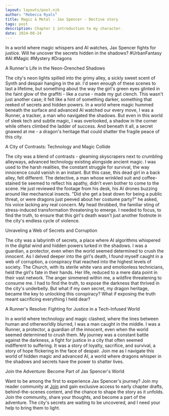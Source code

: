 ```yaml
---
layout: layouts/post.njk
author: "Rebecca Ryals"
title: Magic & Metal - Jax Spencer - Dective story
tags: post
description: Chapter 1 introduction to my character.
date: 2024-08-24
---
```

In a world where magic whispers and AI watches, Jax Spencer fights for justice. Will he uncover the secrets hidden in the shadows? #UrbanFantasy #AI #Magic #Mystery #Dragons

A Runner's Life in the Neon-Drenched Shadows

The city's neon lights spilled into the grimy alley, a sickly sweet scent of Synth and despair hanging in the air. I'd seen enough of these scenes to last a lifetime, but something about the way the girl's green eyes glinted in the faint glow of the graffiti - like a curse - made my gut clench. This wasn't just another case; it felt like a hint of something darker, something that reeked of secrets and hidden powers. In a world where magic hummed beneath the surface and advanced AI watched our every move, I was a Runner, a tracker, a man who navigated the shadows. But even in this world of sleek tech and subtle magic, I was overlooked, a shadow in the corner while others climbed the ladder of success. And beneath it all, a secret gnawed at me - a dragon's heritage that could shatter the fragile peace of this city.

A City of Contrasts: Technology and Magic Collide

The city was a blend of contrasts - gleaming skyscrapers next to crumbling alleyways, advanced technology existing alongside ancient magic. I was used to the harsh realities, the constant struggle for survival, the way innocence could vanish in an instant. But this case, this dead girl in a back alley, felt different. The detective, a man whose wrinkled suit and coffee-stained tie seemed to reflect his apathy, didn't even bother to come to the scene. He just reviewed the footage from his desk, his AI drones buzzing around like mechanical insects. "Did she get a beat down for being a public threat, or were dragons just peeved about her costume party?" he asked, his voice lacking any real concern. My head throbbed, the familiar sting of stress-induced transformation threatening to emerge. I needed to focus, to find the truth, to ensure that this girl's death wasn't just another footnote in the city's endless cycle of violence.

Unraveling a Web of Secrets and Corruption

The city was a labyrinth of secrets, a place where AI algorithms whispered in the digital wind and hidden powers lurked in the shadows. I was a guardian, a protector, even when the world seemed determined to crush the innocent. As I delved deeper into the girl's death, I found myself caught in a web of corruption, a conspiracy that reached into the highest levels of society. The Church, with its sterile white vans and emotionless technicians, held the girl's fate in their hands. Her life, reduced to a mere data point in their vast network. The anger simmered within me, a wildfire threatening to consume me. I had to find the truth, to expose the darkness that thrived in the city's underbelly. But what if my own secret, my dragon heritage, became the key to unlocking this conspiracy? What if exposing the truth meant sacrificing everything I held dear?

A Runner's Resolve: Fighting for Justice in a Tech-Infused World

In a world where technology and magic clashed, where the lines between human and otherworldly blurred, I was a man caught in the middle. I was a Runner, a protector, a guardian of the innocent, even when the world seemed determined to crush them. My journey was a constant battle against the darkness, a fight for justice in a city that often seemed indifferent to suffering. It was a story of loyalty, sacrifice, and survival, a story of hope flickering in the face of despair. Join me as I navigate this world of hidden magic and advanced AI, a world where dragons whisper in the shadows and secrets have the power to shatter lives.

Join the Adventure: Become Part of Jax Spencer's World

Want to be among the first to experience Jax Spencer's journey? Join my reader community at <a href="{% link 'join' %}">Join</a> and gain exclusive access to early chapter drafts, behind-the-scenes content, and the chance to shape the story as it unfolds. Join the community, share your thoughts, and become a part of the adventure. The city's secrets are waiting to be uncovered, and I need your help to bring them to light.